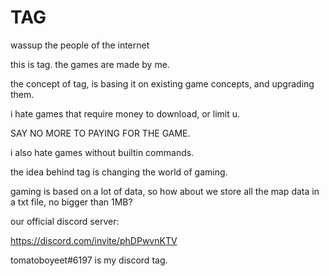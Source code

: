 # TAG
wassup the people of the internet

this is tag. the games are made by me.

the concept of tag, is basing it on existing game concepts, and upgrading them.

i hate games that require money to download, or limit u.

SAY NO MORE TO PAYING FOR THE GAME.

i also hate games without builtin commands.

the idea behind tag is changing the world of gaming.

gaming is based on a lot of data, so how about we store all the map data in a txt file, no bigger than 1MB?

our official discord server:

https://discord.com/invite/phDPwvnKTV

tomatoboyeet#6197 is my discord tag.
